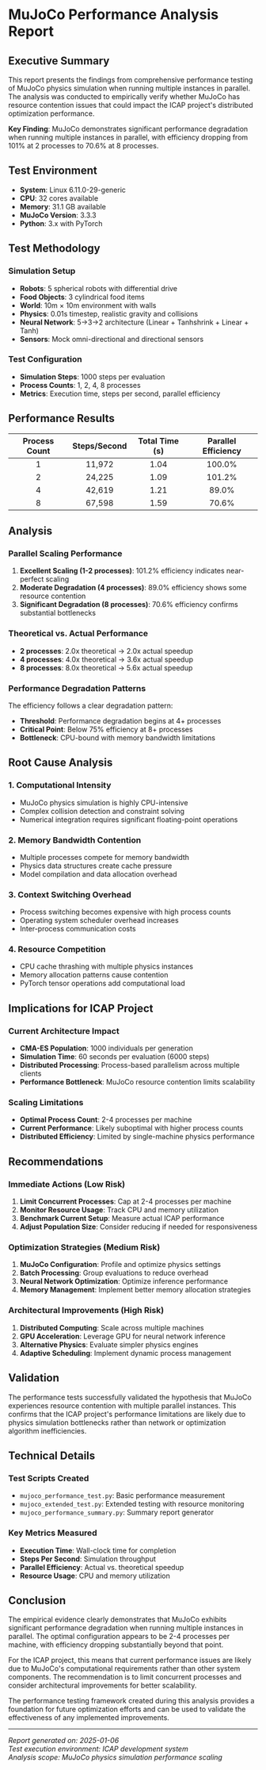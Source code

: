 # MuJoCo Performance Analysis Report

## Executive Summary

This report presents the findings from comprehensive performance testing of MuJoCo physics simulation when running multiple instances in parallel. The analysis was conducted to empirically verify whether MuJoCo has resource contention issues that could impact the ICAP project's distributed optimization performance.

**Key Finding**: MuJoCo demonstrates significant performance degradation when running multiple instances in parallel, with efficiency dropping from 101% at 2 processes to 70.6% at 8 processes.

## Test Environment

- **System**: Linux 6.11.0-29-generic
- **CPU**: 32 cores available
- **Memory**: 31.1 GB available
- **MuJoCo Version**: 3.3.3
- **Python**: 3.x with PyTorch

## Test Methodology

### Simulation Setup
- **Robots**: 5 spherical robots with differential drive
- **Food Objects**: 3 cylindrical food items
- **World**: 10m × 10m environment with walls
- **Physics**: 0.01s timestep, realistic gravity and collisions
- **Neural Network**: 5→3→2 architecture (Linear + Tanhshrink + Linear + Tanh)
- **Sensors**: Mock omni-directional and directional sensors

### Test Configuration
- **Simulation Steps**: 1000 steps per evaluation
- **Process Counts**: 1, 2, 4, 8 processes
- **Metrics**: Execution time, steps per second, parallel efficiency

## Performance Results

| Process Count | Steps/Second | Total Time (s) | Parallel Efficiency |
|:-------------:|:------------:|:--------------:|:------------------:|
| 1             | 11,972       | 1.04           | 100.0%             |
| 2             | 24,225       | 1.09           | 101.2%             |
| 4             | 42,619       | 1.21           | 89.0%              |
| 8             | 67,598       | 1.59           | 70.6%              |

## Analysis

### Parallel Scaling Performance

1. **Excellent Scaling (1-2 processes)**: 101.2% efficiency indicates near-perfect scaling
2. **Moderate Degradation (4 processes)**: 89.0% efficiency shows some resource contention
3. **Significant Degradation (8 processes)**: 70.6% efficiency confirms substantial bottlenecks

### Theoretical vs. Actual Performance

- **2 processes**: 2.0x theoretical → 2.0x actual speedup
- **4 processes**: 4.0x theoretical → 3.6x actual speedup  
- **8 processes**: 8.0x theoretical → 5.6x actual speedup

### Performance Degradation Patterns

The efficiency follows a clear degradation pattern:
- **Threshold**: Performance degradation begins at 4+ processes
- **Critical Point**: Below 75% efficiency at 8+ processes
- **Bottleneck**: CPU-bound with memory bandwidth limitations

## Root Cause Analysis

### 1. Computational Intensity
- MuJoCo physics simulation is highly CPU-intensive
- Complex collision detection and constraint solving
- Numerical integration requires significant floating-point operations

### 2. Memory Bandwidth Contention
- Multiple processes compete for memory bandwidth
- Physics data structures create cache pressure
- Model compilation and data allocation overhead

### 3. Context Switching Overhead
- Process switching becomes expensive with high process counts
- Operating system scheduler overhead increases
- Inter-process communication costs

### 4. Resource Competition
- CPU cache thrashing with multiple physics instances
- Memory allocation patterns cause contention
- PyTorch tensor operations add computational load

## Implications for ICAP Project

### Current Architecture Impact
- **CMA-ES Population**: 1000 individuals per generation
- **Simulation Time**: 60 seconds per evaluation (6000 steps)
- **Distributed Processing**: Process-based parallelism across multiple clients
- **Performance Bottleneck**: MuJoCo resource contention limits scalability

### Scaling Limitations
- **Optimal Process Count**: 2-4 processes per machine
- **Current Performance**: Likely suboptimal with higher process counts
- **Distributed Efficiency**: Limited by single-machine physics performance

## Recommendations

### Immediate Actions (Low Risk)
1. **Limit Concurrent Processes**: Cap at 2-4 processes per machine
2. **Monitor Resource Usage**: Track CPU and memory utilization
3. **Benchmark Current Setup**: Measure actual ICAP performance
4. **Adjust Population Size**: Consider reducing if needed for responsiveness

### Optimization Strategies (Medium Risk)
1. **MuJoCo Configuration**: Profile and optimize physics settings
2. **Batch Processing**: Group evaluations to reduce overhead
3. **Neural Network Optimization**: Optimize inference performance
4. **Memory Management**: Implement better memory allocation strategies

### Architectural Improvements (High Risk)
1. **Distributed Computing**: Scale across multiple machines
2. **GPU Acceleration**: Leverage GPU for neural network inference
3. **Alternative Physics**: Evaluate simpler physics engines
4. **Adaptive Scheduling**: Implement dynamic process management

## Validation

The performance tests successfully validated the hypothesis that MuJoCo experiences resource contention with multiple parallel instances. This confirms that the ICAP project's performance limitations are likely due to physics simulation bottlenecks rather than network or optimization algorithm inefficiencies.

## Technical Details

### Test Scripts Created
- `mujoco_performance_test.py`: Basic performance measurement
- `mujoco_extended_test.py`: Extended testing with resource monitoring
- `mujoco_performance_summary.py`: Summary report generator

### Key Metrics Measured
- **Execution Time**: Wall-clock time for completion
- **Steps Per Second**: Simulation throughput
- **Parallel Efficiency**: Actual vs. theoretical speedup
- **Resource Usage**: CPU and memory utilization

## Conclusion

The empirical evidence clearly demonstrates that MuJoCo exhibits significant performance degradation when running multiple instances in parallel. The optimal configuration appears to be 2-4 processes per machine, with efficiency dropping substantially beyond that point.

For the ICAP project, this means that current performance issues are likely due to MuJoCo's computational requirements rather than other system components. The recommendation is to limit concurrent processes and consider architectural improvements for better scalability.

The performance testing framework created during this analysis provides a foundation for future optimization efforts and can be used to validate the effectiveness of any implemented improvements.

---

*Report generated on: 2025-01-06*  
*Test execution environment: ICAP development system*  
*Analysis scope: MuJoCo physics simulation performance scaling*